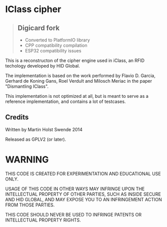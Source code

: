 # IClass cipher

>## Digicard fork
>- Converted to PlatformIO library
>- CPP compatibility compilation
>- ESP32 compatibility issues
>

This is a reconstructon of the cipher engine used in iClass, an RFID techology developed by HID Global.
 
The implementation is based on the work performed by Flavio D. Garcia, Gerhard de Koning Gans, Roel Verdult and  Milosch Meriac in the paper "Dismantling IClass".

This implementation is not optimized at all, but is meant to serve as a reference implementation, and contains a lot of testcases. 

## Credits

Written by Martin Holst Swende 2014

Released as GPLV2 (or later). 

# WARNING

THIS CODE IS CREATED FOR EXPERIMENTATION AND EDUCATIONAL USE ONLY. 

USAGE OF THIS CODE IN OTHER WAYS MAY INFRINGE UPON THE INTELLECTUAL 
PROPERTY OF OTHER PARTIES, SUCH AS INSIDE SECURE AND HID GLOBAL, 
AND MAY EXPOSE YOU TO AN INFRINGEMENT ACTION FROM THOSE PARTIES. 

THIS CODE SHOULD NEVER BE USED TO INFRINGE PATENTS OR INTELLECTUAL PROPERTY RIGHTS. 

